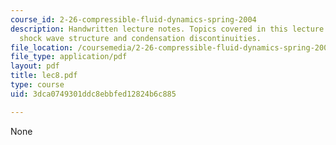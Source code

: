 ```yaml
---
course_id: 2-26-compressible-fluid-dynamics-spring-2004
description: Handwritten lecture notes. Topics covered in this lecture include continuum
  shock wave structure and condensation discontinuities.
file_location: /coursemedia/2-26-compressible-fluid-dynamics-spring-2004/3dca0749301ddc8ebbfed12824b6c885_lec8.pdf
file_type: application/pdf
layout: pdf
title: lec8.pdf
type: course
uid: 3dca0749301ddc8ebbfed12824b6c885

---
```

None